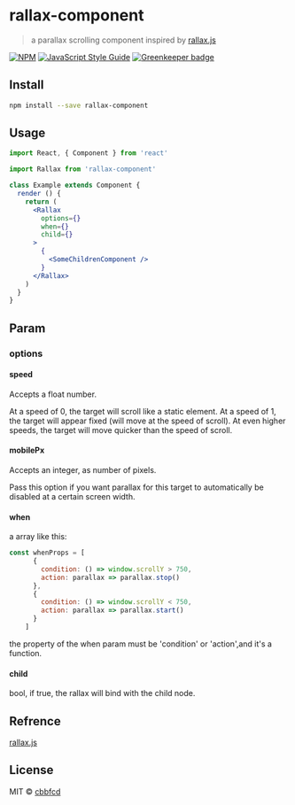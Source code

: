 # rallax-component

> a parallax scrolling component inspired by [rallax.js](https://github.com/ChrisCavs/rallax.js)

[![NPM](https://img.shields.io/npm/v/rallax-component.svg)](https://www.npmjs.com/package/rallax-component) [![JavaScript Style Guide](https://img.shields.io/badge/code_style-standard-brightgreen.svg)](https://standardjs.com) [![Greenkeeper badge](https://badges.greenkeeper.io/cbbfcd/rallax-component.svg)](https://greenkeeper.io/)

## Install

```bash
npm install --save rallax-component
```

## Usage

```jsx
import React, { Component } from 'react'

import Rallax from 'rallax-component'

class Example extends Component {
  render () {
    return (
      <Rallax
        options={}
        when={}
        child={}
      >
        {
          <SomeChildrenComponent />
        }
      </Rallax>
    )
  }
}
```

## Param

### options

#### speed

Accepts a float number.

At a speed of 0, the target will scroll like a static element. At a speed of 1, the target will appear fixed (will move at the speed of scroll). At even higher speeds, the target will move quicker than the speed of scroll.

#### mobilePx

Accepts an integer, as number of pixels.

Pass this option if you want parallax for this target to automatically be disabled at a certain screen width.

#### when

a array like this:

```js
const whenProps = [
      {
        condition: () => window.scrollY > 750,
        action: parallax => parallax.stop()
      },
      {
        condition: () => window.scrollY < 750,
        action: parallax => parallax.start()
      }
    ]
```

the property of the when param must be 'condition' or 'action',and it's a function.

#### child

bool, if true, the rallax will bind with the child node.

## Refrence

[rallax.js](https://github.com/ChrisCavs/rallax.js)

## License

MIT © [cbbfcd](https://github.com/cbbfcd)
